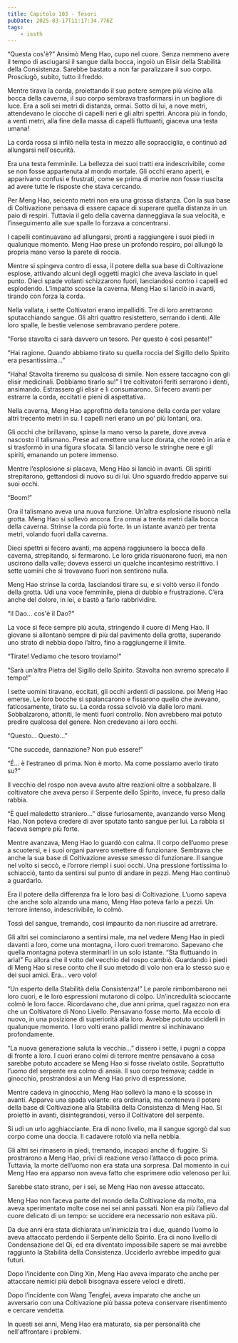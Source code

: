 ```yaml
---
title: Capitolo 103 - Tesori
pubDate: 2025-03-17T11:17:34.776Z
tags:
    - issth
---
```



“Questa cos'è?” Ansimò Meng Hao, cupo nel cuore. Senza nemmeno avere il tempo di asciugarsi il sangue dalla bocca, ingoiò un Elisir della Stabilità della Consistenza. Sarebbe bastato a non far paralizzare il suo corpo. Prosciugò, subito, tutto il freddo.


Mentre tirava la corda, proiettando il suo potere sempre più vicino alla bocca della caverna, il suo corpo sembrava trasformarsi in un bagliore di luce. Era a soli sei metri di distanza, ormai. Sotto di lui, a nove metri, attendevano le ciocche di capelli neri e gli altri spettri. Ancora più in fondo, a venti metri, alla fine della massa di capelli fluttuanti, giaceva una testa umana!


La corda rossa si infilò nella testa in mezzo alle sopracciglia, e continuò ad allungarsi nell'oscurità.


Era una testa femminile. La bellezza dei suoi tratti era indescrivibile, come se non fosse appartenuta al mondo mortale. Gli occhi erano aperti, e apparivano confusi e frustrati, come se prima di morire non fosse riuscita ad avere tutte le risposte che stava cercando.


Per Meng Hao, seicento metri non era una grossa distanza. Con la sua base di Coltivazione pensava di essere capace di superare quella distanza in un paio di respiri. Tuttavia il gelo della caverna danneggiava la sua velocità, e l’inseguimento alle sue spalle lo forzava a concentrarsi.


I capelli continuavano ad allungarsi, pronti a raggiungere i suoi piedi in qualunque momento. Meng Hao prese un profondo respiro, poi allungò la propria mano verso la parete di roccia.


Mentre si spingeva contro di essa, il potere della sua base di Coltivazione esplose, attivando alcuni degli oggetti magici che aveva lasciato in quel punto. Dieci spade volanti schizzarono fuori, lanciandosi contro i capelli ed esplodendo. L’impatto scosse la caverna. Meng Hao si lanciò in avanti, tirando con forza la corda.


Nella vallata, i sette Coltivatori erano impalliditi. Tre di loro arretrarono sputacchiando sangue. Gli altri quattro resistettero, serrando i denti. Alle loro spalle, le bestie velenose sembravano perdere potere.


“Forse stavolta ci sarà davvero un tesoro. Per questo è così pesante!”


“Hai ragione. Quando abbiamo tirato su quella roccia del Sigillo dello Spirito era pesantissima…”


“Haha! Stavolta tireremo su qualcosa di simile. Non essere taccagno con gli elisir medicinali. Dobbiamo tirarlo su!” I tre coltivatori feriti serrarono i denti, ansimando. Estrassero gli elisir e li consumarono. Si fecero avanti per estrarre la corda, eccitati e pieni di aspettativa.


Nella caverna, Meng Hao approfittò della tensione della corda per volare altri trecento metri in su. I capelli neri erano un po’ più lontani, ora.


Gli occhi che brillavano, spinse la mano verso la parete, dove aveva nascosto il talismano. Prese ad emettere una luce dorata, che roteò in aria e si trasformò in una figura sfocata. Si lanciò verso le stringhe nere e gli spiriti, emanando un potere immenso.


Mentre l’esplosione si placava, Meng Hao si lanciò in avanti. Gli spiriti strepitarono, gettandosi di nuovo su di lui. Uno sguardo freddo apparve sui suoi occhi.


“Boom!”


Ora il talismano aveva una nuova funzione. Un’altra esplosione risuonò nella grotta. Meng Hao si sollevò ancora. Era ormai a trenta metri dalla bocca della caverna. Strinse la corda più forte. In un  istante avanzò per trenta metri, volando fuori dalla caverna.


Dieci spettri si fecero avanti, ma appena raggiunsero la bocca della caverna, strepitando, si fermarono. Le loro grida risuonarono fuori, ma non uscirono dalla valle; doveva esserci un qualche incantesimo restrittivo. I sette uomini che si trovavano fuori non sentirono nulla.


Meng Hao strinse la corda, lasciandosi tirare su, e si voltò verso il fondo della grotta. Udì una voce femminile, piena di dubbio e frustrazione. C’era anche del dolore, in lei, e bastò a farlo rabbrividire.


“Il Dao… cos'è il Dao?”


La voce si fece sempre più acuta, stringendo il cuore di Meng Hao. Il giovane si allontanò sempre di più dal pavimento della grotta, superando uno strato di nebbia dopo l’altro, fino a raggiungerne il limite.


“Tirate! Vediamo che tesoro troviamo!”


“Sarà un’altra Pietra del Sigillo dello Spirito. Stavolta non avremo sprecato il tempo!”


I sette uomini tiravano, eccitati, gli occhi ardenti di passione. poi Meng Hao emerse. Le loro bocche si spalancarono e fissarono quello che avevano, faticosamente, tirato su. La corda rossa scivolò via dalle loro mani. Sobbalzarono, attoniti, le menti fuori controllo. Non avrebbero mai potuto predire qualcosa del genere. Non credevano ai loro occhi.


“Questo… Questo…”


“Che succede, dannazione? Non può essere!”


“É… è l’estraneo di prima. Non è morto. Ma come possiamo averlo tirato su?”


Il vecchio del rospo non aveva avuto altre reazioni oltre a sobbalzare. Il coltivatore che aveva perso il Serpente dello Spirito, invece, fu preso dalla rabbia.


“È quel maledetto straniero…” disse furiosamente, avanzando verso Meng Hao. Non poteva credere di aver sputato tanto sangue per lui. La rabbia si faceva sempre più forte.


Mentre avanzava, Meng Hao lo guardò con calma. Il corpo dell’uomo prese a scuotersi, e i suoi organi parvero smettere di funzionare. Sembrava che anche la sua base di Coltivazione avesse smesso di funzionare. Il sangue nel volto si seccò, e l’orrore riempì i suoi occhi. Una pressione fortissima lo schiacciò, tanto da sentirsi sul punto di andare in pezzi. Meng Hao continuò a guardarlo.


Era il potere della differenza fra le loro basi di Coltivazione. L’uomo sapeva che anche solo alzando una mano, Meng Hao poteva farlo a pezzi. Un terrore intenso, indescrivibile, lo colmò.


Tossì del sangue, tremando, così impaurito da non riuscire ad arretrare.


Gli altri sei cominciarono a sentirsi male, ma nel vedere Meng Hao in piedi davanti a loro, come una montagna, i loro cuori tremarono. Sapevano che quella montagna poteva sterminarli in un solo istante. “Sta fluttuando in aria!” Fu allora che il volto del vecchio del rospo cambiò. Guardando i piedi di Meng Hao si rese conto che il suo metodo di volo non era lo stesso suo e dei suoi amici. Era… vero volo!


“Un esperto della Stabilità della Consistenza!” Le parole rimbombarono nei loro cuori, e le loro espressioni mutarono di colpo. Un’incredulità scioccante colmò le loro facce. Ricordavano che, due anni prima, quel ragazzo non era che un Coltivatore di Nono Livello. Pensavano fosse morto. Ma eccolo di nuovo, in una posizione di superiorità alla loro. Avrebbe potuto ucciderli in qualunque momento. I loro volti erano pallidi mentre si inchinavano profondamente.


“La nuova generazione saluta la vecchia…” dissero i sette, i pugni a coppa di fronte a loro. I cuori erano colmi di terrore mentre pensavano a cosa sarebbe potuto accadere se Meng Hao si fosse rivelato ostile. Soprattutto l’uomo del serpente era colmo di ansia. Il suo corpo tremava; cadde in ginocchio, prostrandosi a un Meng Hao privo di espressione.


Mentre cadeva in ginocchio, Meng Hao sollevò la mano e la scosse in avanti. Apparve una spada volante: era ordinaria, ma conteneva il potere della base di Coltivazione alla Stabilità della Consistenza di Meng Hao. Si proiettò in avanti, disintegrandosi, verso il Coltivatore del serpente.


Si udì un urlo agghiacciante. Era di nono livello, ma il sangue sgorgò dal suo corpo come una doccia. Il cadavere rotolò via nella nebbia.


Gli altri sei rimasero in piedi, tremando, incapaci anche di fuggire. Si prostrarono a Meng Hao, privi di reazione verso l’attacco di poco prima. Tuttavia, la morte dell’uomo non era stata una sorpresa. Dal momento in cui Meng Hao era apparso non aveva fatto che esprimere odio velenoso per lui.


Sarebbe stato strano, per i sei, se Meng Hao non avesse attaccato.


Meng Hao non faceva parte del mondo della Coltivazione da molto, ma aveva sperimentato molte cose nei sei anni passati. Non era più l’allievo dal cuore delicato di un tempo: se uccidere era necessario non esitava più.


Da due anni era stata dichiarata un’inimicizia tra i due, quando l’uomo lo aveva attaccato perdendo il Serpente dello Spirito. Era di nono livello di Condensazione del Qi, ed era diventato impossibile sapere se mai avrebbe raggiunto la Stabilità della Consistenza. Ucciderlo avrebbe impedito guai futuri.


Dopo l’incidente con Ding Xin, Meng Hao aveva imparato che anche per attaccare nemici più deboli bisognava essere veloci e diretti.


Dopo l’incidente con Wang Tengfei, aveva imparato che anche un avversario con una Coltivazione più bassa poteva conservare risentimento e cercare vendetta.


In questi sei anni, Meng Hao era maturato, sia per personalità che nell'affrontare i problemi.
                                


                                

